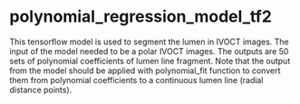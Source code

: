 # polynomial_regression_model_tf2

This tensorflow model is used to segment the lumen in IVOCT images. The input of the model needed to be a polar IVOCT images. The outputs are 50 sets of polynomial coefficients of lumen line fragment. Note that the output from the model should be applied with polynomial_fit function to convert them from polynomial coefficients to a continuous lumen line (radial distance points).
